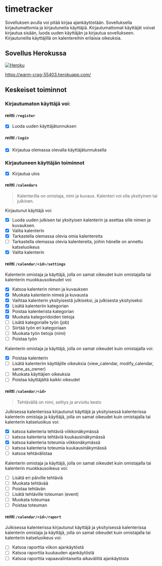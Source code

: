 # timetracker

Sovelluksen avulla voi pitää kirjaa ajankäytöstään. Sovelluksella kirjautumattomia ja kirjautuneita käyttäjiä. Kirjautumattomat käyttäjät voivat kirjautua sisään, luoda uuden käyttäjän ja kirjautua sovellukseen. Kirjautuneilla käyttäjillä on kalentereihin erilaisia oikeuksia.

## Sovellus Herokussa

[![Heroku](https://pyheroku-badge.herokuapp.com/?app=warm-crag-55403)](https://warm-crag-55403.herokuapp.com/)

https://warm-crag-55403.herokuapp.com/

## Keskeiset toiminnot

### Kirjautumaton käyttäjä voi:

#### reitti `/register`

* [x] Luoda uuden käyttäjätunnuksen

##### reitti `/login`

* [x] Kirjautua olemassa olevalla käyttäjätunnuksella

### Kirjautuneen käyttäjän toiminnot

* [x] Kirjautua ulos

#### reitti `/calendars`

> Kalenterilla on omistaja, nimi ja kuvaus. Kalenteri voi olla yksityinen tai julkinen.

Kirjautunut käyttäjä voi:

* [x] Luoda uuden julkisen tai yksityisen kalenterin ja asettaa sille nimen ja kuvauksen.
* [x] Valita kalenterin 
* [x] Tarkastella olemassa olevia omia kalentereita
* [ ] Tarkastella olemassa olevia kalentereita, joihin hänelle on annettu katseluoikeus
* [x] Valita kalenterin

#### reitti `/calendar/<id>/settings`
    
Kalenterin omistaja ja käyttäjä, jolla on samat oikeudet kuin omistajalla tai kalenterin muokkausoikeudet voi:

* [x] Katsoa kalenterin nimen ja kuvauksen
* [x] Muokata kalenterin nimeä ja kuvausta
* [x] Vaihtaa kalenterin yksityisestä julkiseksi, ja julkisesta yksityiseksi
* [x] Lisätä kalenteriin kategorian
* [x] Poistaa kalenterista kategorian
* [x] Muokata kategoridoiden tietoja
* [ ] Lisätä kategorialle työn (job)
* [ ] Siirtää työn eri kategoriaan
* [ ] Muokata työn tietoja (nimi)
* [ ] Poistaa työn

Kalenterin omistaja ja käyttäjä, jolla on samat oikeudet kuin omistajalla voi:

* [x] Poistaa kalenterin
* [ ] Lisätä kalenteriin käyttäjille oikeuksia (view_calendar, modify_calendar, same_as_owner)
* [ ] Muokata käyttäjien oikeuksia
* [ ] Poistaa käyttäjältä kaikki oikeudet

#### reitti `/calendar/<id>`

> Tehtävällä on nimi, selitys ja arvioitu kesto

Julkisessa kalenterissa kirjautunut käyttäjä ja yksityisessä kalenterissa kalenterin omistaja ja käyttäjä, jolla on samat oikeudet kuin omistajalla tai kalenterin katseluoikus voi:
* [x] katsoa kalenteria tehtäviä viikkonäkymässä
* [ ] katsoa kalenteria tehtäviä kuukausinäkymässä
* [x] katsoa kalenteria toteumia viikkonäkymässä
* [ ] katsoa kalenteria toteumia kuukausinäkymässä
* [ ] katsoa tehtävälistaa

Kalenterin omistaja ja käyttäjä, jolla on samat oikeudet kuin omistajalla tai kalenterin muokkausoikeus voi:

* [ ] Lisätä eri päiville tehtäviä
* [ ] Muokata tehtävää
* [ ] Poistaa tehtävän
* [ ] Lisätä tehtäville toteuman (event)
* [ ] Muokata toteumaa
* [ ] Poistaa toteuman

#### reitti `/calendar/<id>/raport`
  
Julkisessa kalenterissa kirjautunut käyttäjä ja yksityisessä kalenterissa kalenterin omistaja ja käyttäjä, jolla on samat oikeudet kuin omistajalla tai kalenterin katseluoikeus voi:
* [ ] Katsoa raporttia viikon ajankäytöstä
* [ ] Katsoa raporttia kuukauden ajankäytöstä
* [ ] Katsoa raporttia vapaavalintaiselta aikaväliltä ajankäytösta
